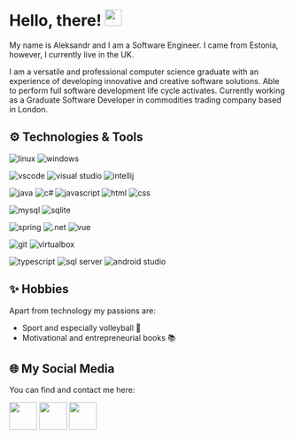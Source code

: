 # Hello, there! <img src="https://raw.githubusercontent.com/MartinHeinz/MartinHeinz/master/wave.gif" width="30px">

My name is Aleksandr and I am a Software Engineer. I came from Estonia, however, I currently live in the UK.

I am a versatile and professional computer science graduate with an experience of developing innovative and creative software solutions. Able to perform full software development life cycle activates. Currently working as a Graduate Software Developer in commodities trading company based in London.

## :gear: Technologies & Tools

![linux](https://img.shields.io/badge/OS-LINUX-blue?style=for-the-badge&logo=linux&logoColor=white)
![windows](https://img.shields.io/badge/OS-WINDOWS-blue?style=for-the-badge&logo=windows&logoColor=white)


![vscode](https://img.shields.io/badge/Editor-VS%20Code-lightblue?style=for-the-badge&logo=visual-studio-code&logoColor=white)
![visual studio](https://img.shields.io/badge/Editor-Visual%20Studio-lightblue?style=for-the-badge&logo=visual-studio&logoColor=white)
![intellij](https://img.shields.io/badge/Editor-Intellij%20IDEA-lightblue?style=for-the-badge&logo=intellij-idea&logoColor=white)

![java](https://img.shields.io/badge/Code-java-yellow?style=for-the-badge&logo=java&logoColor=white)
![c#](https://img.shields.io/badge/Code-c%23-yellow?style=for-the-badge&logo=c-sharp&logoColor=white)
![javascript](https://img.shields.io/badge/Code-javascript-yellow?style=for-the-badge&logo=javascript&logoColor=white)
![html](https://img.shields.io/badge/Code-html-yellow?style=for-the-badge&logo=html5&logoColor=white)
![css](https://img.shields.io/badge/Code-css-yellow?style=for-the-badge&logo=css3&logoColor=white)

![mysql](https://img.shields.io/badge/DB-MySQL-yellowgreen?style=for-the-badge&logo=mysql&logoColor=white)
![sqlite](https://img.shields.io/badge/DB-SQLite-yellowgreen?style=for-the-badge&logo=sqlite&logoColor=white)

![spring](https://img.shields.io/badge/Framework-spring-orange?style=for-the-badge&logo=spring&logoColor=white)
![.net](https://img.shields.io/badge/Framework-.net-orange?style=for-the-badge&logo=.net&logoColor=white)
![vue](https://img.shields.io/badge/Framework-vue-orange?style=for-the-badge&logo=vue.js&logoColor=white)

![git](https://img.shields.io/badge/tools-git-brightgreen?style=for-the-badge&logo=git&logoColor=white)
![virtualbox](https://img.shields.io/badge/tools-virtualbox-brightgreen?style=for-the-badge&logo=virtualbox&logoColor=white)

![typescript](https://img.shields.io/badge/learning-typescript-green?style=for-the-badge&logo=typescript&logoColor=white)
![sql server](https://img.shields.io/badge/learning-SQL%20Server-green?style=for-the-badge&logo=Microsoft%20SQL%20Server&logoColor=white)
![android studio](https://img.shields.io/badge/learning-android_studio-green?style=for-the-badge&logo=android-studio&logoColor=white)


## :sparkles: Hobbies

Apart from technology my passions are:

* Sport and especially volleyball :volleyball:
* Motivational and entrepreneurial books :books:

## :globe_with_meridians: My Social Media 
You can find and contact me here:

[<img src="https://camo.githubusercontent.com/c8a9c5b414cd812ad6a97a46c29af67239ddaeae08c41724ff7d945fb4c047e5/68747470733a2f2f6564656e742e6769746875622e696f2f537570657254696e7949636f6e732f696d616765732f7376672f6c696e6b6564696e2e737667" width="50" height="50">](https://www.linkedin.com/in/agoidin/)
[<img src="https://camo.githubusercontent.com/8f245234577766478eaf3ee72b0615e99bb9ef3eaa56e1c37f75692811181d5c/68747470733a2f2f6564656e742e6769746875622e696f2f537570657254696e7949636f6e732f696d616765732f7376672f66616365626f6f6b2e737667" width="50" height="50">](https://www.facebook.com/agoidin/)
[<img src="https://camo.githubusercontent.com/c9dacf0f25a1489fdbc6c0d2b41cda58b77fa210a13a886d6f99e027adfbd358/68747470733a2f2f6564656e742e6769746875622e696f2f537570657254696e7949636f6e732f696d616765732f7376672f696e7374616772616d2e737667" width="50" height="50">](https://www.instagram.com/loco_sasha/)

